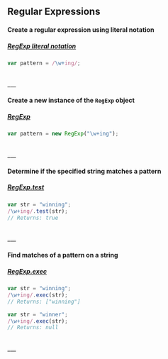## Regular Expressions

#### Create a regular expression using literal notation
##### [RegExp literal notation](https://developer.mozilla.org/en-US/docs/Web/JavaScript/Guide/Regular_Expressions)
```js
var pattern = /\w+ing/;
```

<br>
___
<br>

#### Create a new instance of the `RegExp` object
##### [RegExp](https://developer.mozilla.org/en-US/docs/Web/JavaScript/Reference/Global_Objects/RegExp)
```js
var pattern = new RegExp("\w+ing");
```

<br>
___
<br>

#### Determine if the specified string matches a pattern
##### [RegExp.test](https://developer.mozilla.org/en-US/docs/Web/JavaScript/Reference/Global_Objects/RegExp/test)
```js
var str = "winning";
/\w+ing/.test(str);
// Returns: true
```

<br>
___
<br>

#### Find matches of a pattern on a string
##### [RegExp.exec](https://developer.mozilla.org/en-US/docs/Web/JavaScript/Reference/Global_Objects/RegExp/exec)
```js
var str = "winning";
/\w+ing/.exec(str);
// Returns: ["winning"]

var str = "winner";
/\w+ing/.exec(str);
// Returns: null
```

<br>
___
<br>

